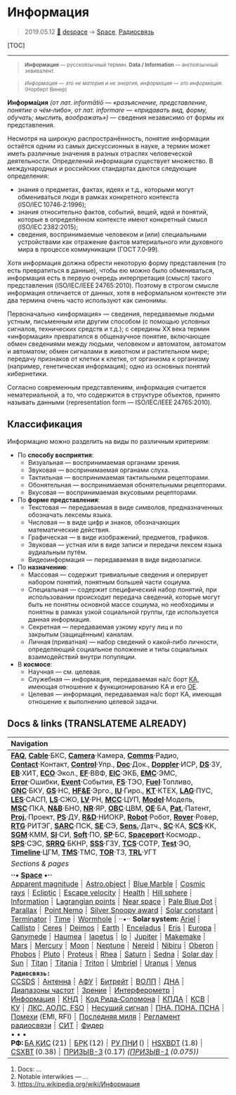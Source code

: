 # Информация
> 2019.05.12 [🚀](../index/index.md) [despace](index.md) → [Space](index.md), [Радиосвязь](comms.md)

[TOC]

---

> <small>**Информация** — русскоязычный термин. **Data / Information** — англоязычный эквивалент.</small>

> <small>*Информация — это не материя и не энергия, информация — это информация.*<br> (Норберт Винер)</small>

**Информа́ция** *(от лат. informātiō — «разъяснение, представление, понятие о чём‑либо», от лат. informare — «придавать вид, форму, обучать; мыслить, воображать»)* — сведения независимо от формы их представления.

Несмотря на широкую распространённость, понятие информации остаётся одним из самых дискуссионных в науке, а термин может иметь различные значения в разных отраслях человеческой деятельности. Определений информации существует множество. В международных и российских стандартах даются следующие определения:

   - знания о предметах, фактах, идеях и т.д., которыми могут обмениваться люди в рамках конкретного контекста (ISO/IEC 10746‑2:1996);
   - знания относительно фактов, событий, вещей, идей и понятий, которые в определённом контексте имеют конкретный смысл (ISO/IEC 2382:2015);
   - сведения, воспринимаемые человеком и (или) специальными устройствами как отражение фактов материального или духовного мира в процессе коммуникации (ГОСТ 7.0‑99).

Хотя информация должна обрести некоторую форму представления (то есть превратиться в данные), чтобы ею можно было обмениваться, информация есть в первую очередь интерпретация (смысл) такого представления (ISO/IEC/IEEE 24765:2010). Поэтому в строгом смысле информация отличается от данных, хотя в неформальном контексте эти два термина очень часто используют как синонимы.

Первоначально «информация» — сведения, передаваемые людьми устным, письменным или другим способом (с помощью условных сигналов, технических средств и т.д.); с середины XX века термин «информация» превратился в общенаучное понятие, включающее обмен сведениями между людьми, человеком и автоматом, автоматом и автоматом; обмен сигналами в животном и растительном мире; передачу признаков от клетки к клетке, от организма к организму (например, генетическая информация); одно из основных понятий кибернетики.

Согласно современным представлениям, информация считается нематериальной, а то, что содержится в структуре объектов, принято называть данными (representation form — ISO/IEC/IEEE 24765:2010).



## Классификация
Информацию можно разделить на виды по различным критериям:

   - По **способу восприятия**:
      - Визуальная — воспринимаемая органами зрения.
      - Звуковая — воспринимаемая органами слуха.
      - Тактильная — воспринимаемая тактильными рецепторами.
      - Обонятельная — воспринимаемая обонятельными рецепторами.
      - Вкусовая — воспринимаемая вкусовыми рецепторами.
   - По **форме представления**:
      - Текстовая — передаваемая в виде символов, предназначенных обозначать лексемы языка.
      - Числовая — в виде цифр и знаков, обозначающих математические действия.
      - Графическая — в виде изображений, предметов, графиков.
      - Звуковая — устная или в виде записи и передачи лексем языка аудиальным путём.
      - Видеоинформация — передаваемая в виде видеозаписи.
   - По **назначению**:
      - Массовая — содержит тривиальные сведения и оперирует набором понятий, понятным большей части социума.
      - Специальная — содержит специфический набор понятий, при использовании происходит передача сведений, которые могут быть не понятны основной массе социума, но необходимы и понятны в рамках узкой социальной группы, где используется данная информация.
      - Секретная — передаваемая узкому кругу лиц и по закрытым (защищённым) каналам.
      - Личная (приватная) — набор сведений о какой‑либо личности, определяющий социальное положение и типы социальных взаимодействий внутри популяции.
   - В **космосе**:
      - Научная — см. целевая.
      - Служебная — информация, передаваемая на/с борт [КА](sc.md), имеющая отношение к функционированию КА и его [OE](oe.md).
      - Целевая — информация, передаваемая на/с борт КА, имеющая отношение к выполнению целевой задачи.



<p style="page-break-after:always"> </p>

## Docs & links (TRANSLATEME ALREADY)
|Navigation|
|:--|
|**[FAQ](faq.md)**, **[Cable](cable.md)**·БКС, **[Camera](cam.md)**·Камера, **[Comms](comms.md)**·Радио, **[Contact](contact.md)**·Контакт, **[Control](control.md)**·Упр., **[Doc](doc.md)**·Док., **[Doppler](doppler.md)**·ИСР, **[DS](ds.md)**·ЗУ, **[EB](eb.md)**·ХИТ, **[ECO](ecology.md)**·Экол., **[EF](ef.md)**·ВВФ, **[ElC](elc.md)**·ЭКБ, **[EMC](emc.md)**·ЭМС, **[Error](error.md)**·Ошибки, **[Event](event.md)**·События, **[FS](fs.md)**·ТЭО, **[Fuel](fuel.md)**·Топливо, **[GNC](gnc.md)**·БКУ, **[GS](scs.md)**·НС, **[HF&E](hfe.md)**·Эрго., **[IU](iu.md)**·Гиро., **[KT](kt.md)**·КТЕХ, **[LAG](lag.md)**·ПУC, **[LES](les.md)**·САСП, **[LS](ls.md)**·СЖО, **[LV](lv.md)**·РН, **[MCC](mcc.md)**·ЦУП, **[Model](model.md)**·Модель, **[MSC](sc.md)**·ПКА, **[N&B](nnb.md)**·БНО, **[NR](nr.md)**·ЯР, **[OBC](obc.md)**·ЦВМ, **[OE](oe.md)**·БА, **[Pat.](патент.md)**·Патент, **[Proj.](project.md)**·Проект, **[PS](ps.md)**·ДУ, **[R&D](rnd.md)**·НИОКР, **[Robot](robotics.md)**·Робот, **[Rover](rover.md)**·Ровер, **[RTG](rtg.md)**·РИТЭГ, **[SARC](sarc.md)**·ПСК, **[SE](se.md)**·СЭ, **[Sens.](sensor.md)**·Датч., **[SC](sc.md)**·КА, **[SCS](scs.md)**·КК, **[SGM](sgm.md)**·КММ, **[SI](si.md)**·СИ, **[Soft](soft.md)**·ПО, **[SP](sp.md)**·БС, **[Spaceport](spaceport.md)**·Космодр., **[SPS](sps.md)**·СЭС, **[SRRQ](srrq.md)**·БКНР, **[SSS](sss.md)**·ГЗУ, **[TCS](tcs.md)**·СОТР, **[Test](test.md)**·ЭО, **[Timeline](timeline.md)**·ЦГМ, **[TMS](tms.md)**·ТМС, **[TOR](tor.md)**·ТЗ, **[TRL](trl.md)**·УГТ|
|*Sections & pages*|
|**··• [Space](index.md) •··**<br> [Apparent magnitude](app_mag.md) ┊ [Astro.object](aob.md) ┊ [Blue Marble](earth.md) ┊ [Cosmic rays](cr.md) ┊ [Ecliptic](ecliptic.md) ┊ [Escape velocity](esc_vel.md) ┊ [Health](health.md) ┊ [Hill sphere](hill_sphere.md) ┊ [Information](info.md) ┊ [Lagrangian points](l_points.md) ┊ [Near space](near_space.md) ┊ [Pale Blue Dot](earth.md) ┊ [Parallax](parallax.md) ┊ [Point Nemo](earth.md) ┊ [Silver Snoopy award](silver_snoopy_award.md) ┊ [Solar constant](solar_const.md) ┊ [Terminator](terminator.md) ┊ [Time](time.md) ┊ [Wormhole](wormhole.md) ┊ ··•·· **Solar system:** [Ariel](ariel.md) ┊ [Callisto](callisto.md) ┊ [Ceres](ceres.md) ┊ [Deimos](deimos.md) ┊ [Earth](earth.md) ┊ [Enceladus](enceladus.md) ┊ [Eris](eris.md) ┊ [Europa](europa.md) ┊ [Ganymede](ganymede.md) ┊ [Haumea](haumea.md) ┊ [Iapetus](iapetus.md) ┊ [Io](io.md) ┊ [Jupiter](jupiter.md) ┊ [Makemake](makemake.md) ┊ [Mars](mars.md) ┊ [Mercury](mercury.md) ┊ [Moon](moon.md) ┊ [Neptune](neptune.md) ┊ [Nereid](nereid.md) ┊ [Nibiru](nibiru.md) ┊ [Oberon](oberon.md) ┊ [Phobos](phobos.md) ┊ [Pluto](pluto.md) ┊ [Proteus](proteus.md) ┊ [Rhea](rhea.md) ┊ [Saturn](saturn.md) ┊ [Sedna](sedna.md) ┊ [Solar day](solar_day.md) ┊ [Sun](sun.md) ┊ [Titan](titan.md) ┊ [Titania](titania.md) ┊ [Triton](triton.md) ┊ [Umbriel](umbriel.md) ┊ [Uranus](uranus.md) ┊ [Venus](venus.md)|
|**`Радиосвязь:`**<br> [CCSDS](ccsds.md) ┊ [Антенна](antenna.md) ┊ [АФУ](afdev.md) ┊ [Битрейт](bitrate.md) ┊ [ВОЛП](ofts.md) ┊ [ДНА](дна.md) ┊ [Диапазоны частот](rf.md) ┊ [Зрение](view.md) ┊ [Интерферометр](interferometer.md) ┊ [Информация](info.md) ┊ [КНД](directivity.md) ┊ [Код Рида‑Соломона](rsco.md) ┊ [КПДА](antenna_ap.md) ┊ [КСВ](swr.md) ┊ [КУ](ку.md) ┊ [ЛКС, АОЛС, FSO](fso.md) ┊ [Несущий сигнал](carrwave.md) ┊ [ПНА, ПОНА, ПСНА](aiad.md) ┊ [Помехи](emi.md) (EMI, RFI) ┊ [Последняя миля](last_mile.md) ┊ [Регламент радиосвязи](rr.md) ┊ [СИТ](etedp.md) ┊ [Фидер](feeder.md) <br>• • •<br> **РФ:** [БА КИС](ба_кис.md) (21) ┊ [БРК](brk_lav.md) (12) ┊ [РУ ПНИ](ру_пни.md) () ┊ [HSXBDT](hsxbdt.md) (1.8) ┊ [CSXBT](csxbt.md) (0.38) ┊ [ПРИЗЫВ-3](prizyv_3.md) (0.17) *([ПРИЗЫВ-1](prizyv_1.md) (0.075))*|

   1. Docs: …
   1. Notable interwikies — …
   1. <https://ru.wikipedia.org/wiki/Информация>

